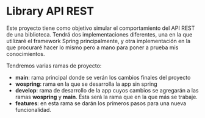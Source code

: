 # Library API REST
Este proyecto tiene como objetivo simular el comportamiento 
del API REST de una biblioteca. Tendrá dos implementaciones diferentes, una en la que 
utilizaré el framework Spring principalmente, y otra implementación en la 
que procuraré hacer lo mismo pero a mano para poner a prueba mis conocimientos.

Tendremos varias ramas de proyecto:
* __main__: rama principal donde se verán los cambios finales del proyecto
* __wospring__: rama en la que se desarrolla la app sin spring
* __develop__: rama de desarrollo de la app cuyos cambios
se agregarán a las ramas __wospring__ y __main__. Ésta será la rama que en la
que más se trabaje.
* __features__: en esta rama se darán los primeros pasos para una nueva funcionalidad.